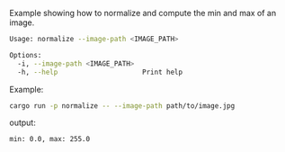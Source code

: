 Example showing how to normalize and compute the min and max of an image.

```bash
Usage: normalize --image-path <IMAGE_PATH>

Options:
  -i, --image-path <IMAGE_PATH>
  -h, --help                     Print help
```

Example:

```bash
cargo run -p normalize -- --image-path path/to/image.jpg
```

output:

```bash
min: 0.0, max: 255.0
```
